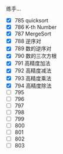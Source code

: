 练手...

- [x] 785 quicksort
- [x] 786 K-th Number
- [x] 787 MergeSort
- [x] 788 逆序对
- [x] 789 数的逆序对
- [x] 790 数的三次方根
- [x] 791 高精度加法
- [x] 792 高精度减法
- [x] 793 高精度乘法
- [x] 794 高精度除法
- [ ] 795
- [ ] 796
- [ ] 797
- [ ] 798
- [ ] 799
- [ ] 800
- [ ] 801
- [ ] 802
- [ ] 803